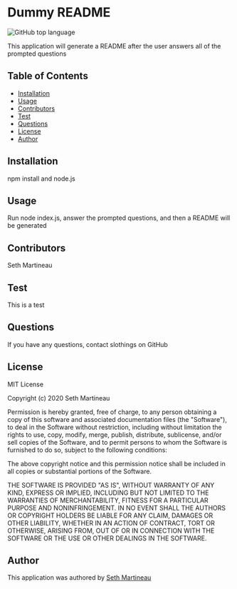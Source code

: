 
  #  Dummy README
  
  ![GitHub top language](https://img.shields.io/github/languages/top/slothings/readme-generator)
  
  This application will generate a README after the user answers all of the prompted questions

  ## Table of Contents
  * [Installation](#install)
  * [Usage](#usage)
  * [Contributors](#contributors)
  * [Test](#test)
  * [Questions](#questions)
  * [License](#license)
  * [Author](#author)
  
  ## Installation
  npm install and node.js
  
  ## Usage
  Run node index.js, answer the prompted questions, and then a README will be generated
  
  ## Contributors
  Seth Martineau
  
  ## Test
  This is a test
  
  ## Questions
  If you have any questions, contact slothings on GitHub
  
  ## License
  MIT License

  Copyright (c) 2020 Seth Martineau

  Permission is hereby granted, free of charge, to any person obtaining a copy
  of this software and associated documentation files (the "Software"), to deal
  in the Software without restriction, including without limitation the rights
  to use, copy, modify, merge, publish, distribute, sublicense, and/or sell
  copies of the Software, and to permit persons to whom the Software is
  furnished to do so, subject to the following conditions:

  The above copyright notice and this permission notice shall be included in all
  copies or substantial portions of the Software.

  THE SOFTWARE IS PROVIDED "AS IS", WITHOUT WARRANTY OF ANY KIND, EXPRESS OR
  IMPLIED, INCLUDING BUT NOT LIMITED TO THE WARRANTIES OF MERCHANTABILITY,
  FITNESS FOR A PARTICULAR PURPOSE AND NONINFRINGEMENT. IN NO EVENT SHALL THE
  AUTHORS OR COPYRIGHT HOLDERS BE LIABLE FOR ANY CLAIM, DAMAGES OR OTHER
  LIABILITY, WHETHER IN AN ACTION OF CONTRACT, TORT OR OTHERWISE, ARISING FROM,
  OUT OF OR IN CONNECTION WITH THE SOFTWARE OR THE USE OR OTHER DEALINGS IN THE
  SOFTWARE.
  
  ## Author
  This application was authored by [Seth Martineau](https://github.com/slothings)
  